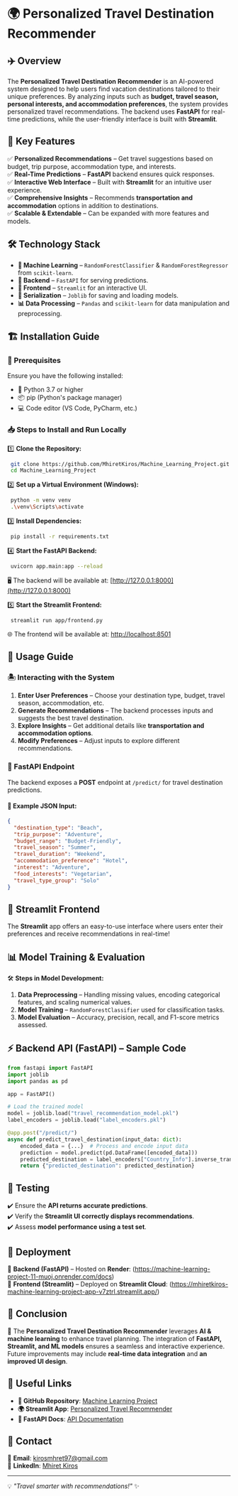 # 🌍 Personalized Travel Destination Recommender

## ✈️ Overview
The **Personalized Travel Destination Recommender** is an AI-powered system designed to help users find vacation destinations tailored to their unique preferences. By analyzing inputs such as **budget, travel season, personal interests, and accommodation preferences**, the system provides personalized travel recommendations. The backend uses **FastAPI** for real-time predictions, while the user-friendly interface is built with **Streamlit**.

## 🚀 Key Features
✅ **Personalized Recommendations** – Get travel suggestions based on budget, trip purpose, accommodation type, and interests.  
✅ **Real-Time Predictions** – **FastAPI** backend ensures quick responses.  
✅ **Interactive Web Interface** – Built with **Streamlit** for an intuitive user experience.  
✅ **Comprehensive Insights** – Recommends **transportation and accommodation** options in addition to destinations.  
✅ **Scalable & Extendable** – Can be expanded with more features and models.  

## 🛠️ Technology Stack
- **🤖 Machine Learning** – `RandomForestClassifier` & `RandomForestRegressor` from `scikit-learn`.
- **🔧 Backend** – `FastAPI` for serving predictions.
- **🎨 Frontend** – `Streamlit` for an interactive UI.
- **💾 Serialization** – `Joblib` for saving and loading models.
- **📊 Data Processing** – `Pandas` and `scikit-learn` for data manipulation and preprocessing.

## 🏗️ Installation Guide

### 📌 Prerequisites
Ensure you have the following installed:
- 🐍 Python 3.7 or higher
- 📦 pip (Python's package manager)
- 💻 Code editor (VS Code, PyCharm, etc.)

### 📥 Steps to Install and Run Locally
1️⃣ **Clone the Repository:**
```bash
 git clone https://github.com/MhiretKiros/Machine_Learning_Project.git
 cd Machine_Learning_Project
```
2️⃣ **Set up a Virtual Environment (Windows):**
```bash
 python -m venv venv
 .\venv\Scripts\activate
```
3️⃣ **Install Dependencies:**
```bash
 pip install -r requirements.txt
```
4️⃣ **Start the FastAPI Backend:**
```bash
 uvicorn app.main:app --reload
```
🖥️ The backend will be available at: [http://127.0.0.1:8000](http://127.0.0.1:8000)

5️⃣ **Start the Streamlit Frontend:**
```bash
 streamlit run app/frontend.py
```
🌐 The frontend will be available at: [http://localhost:8501](http://localhost:8501)

## 📌 Usage Guide

### 🏝️ Interacting with the System
1. **Enter User Preferences** – Choose your destination type, budget, travel season, accommodation, etc.
2. **Generate Recommendations** – The backend processes inputs and suggests the best travel destination.
3. **Explore Insights** – Get additional details like **transportation and accommodation options**.
4. **Modify Preferences** – Adjust inputs to explore different recommendations.

### 📡 FastAPI Endpoint
The backend exposes a **POST** endpoint at `/predict/` for travel destination predictions.

#### 📜 Example JSON Input:
```json
{
  "destination_type": "Beach",
  "trip_purpose": "Adventure",
  "budget_range": "Budget-Friendly",
  "travel_season": "Summer",
  "travel_duration": "Weekend",
  "accommodation_preference": "Hotel",
  "interest": "Adventure",
  "food_interests": "Vegetarian",
  "travel_type_group": "Solo"
}
```

## 🎨 Streamlit Frontend
The **Streamlit** app offers an easy-to-use interface where users enter their preferences and receive recommendations in real-time!

## 📊 Model Training & Evaluation
🛠️ **Steps in Model Development:**
1. **Data Preprocessing** – Handling missing values, encoding categorical features, and scaling numerical values.
2. **Model Training** – `RandomForestClassifier` used for classification tasks.
3. **Model Evaluation** – Accuracy, precision, recall, and F1-score metrics assessed.

## ⚡ Backend API (FastAPI) – Sample Code
```python
from fastapi import FastAPI
import joblib
import pandas as pd

app = FastAPI()

# Load the trained model
model = joblib.load("travel_recommendation_model.pkl")
label_encoders = joblib.load("label_encoders.pkl")

@app.post("/predict/")
async def predict_travel_destination(input_data: dict):
    encoded_data = {...}  # Process and encode input data
    prediction = model.predict(pd.DataFrame([encoded_data]))
    predicted_destination = label_encoders["Country_Info"].inverse_transform(prediction)[0]
    return {"predicted_destination": predicted_destination}
```

## 🧪 Testing
✔️ Ensure the **API returns accurate predictions**.  
✔️ Verify the **Streamlit UI correctly displays recommendations**.  
✔️ Assess **model performance using a test set**.  

## 🚀 Deployment
🔹 **Backend (FastAPI)** – Hosted on **Render**: (https://machine-learning-project-11-muoj.onrender.com/docs)  
🔹 **Frontend (Streamlit)** – Deployed on **Streamlit Cloud**: (https://mhiretkiros-machine-learning-project-app-v7ztrl.streamlit.app/)  

## 🏁 Conclusion
🎯 The **Personalized Travel Destination Recommender** leverages **AI & machine learning** to enhance travel planning. The integration of **FastAPI, Streamlit, and ML models** ensures a seamless and interactive experience. Future improvements may include **real-time data integration** and **an improved UI design**.

## 🔗 Useful Links
- **📂 GitHub Repository**: [Machine Learning Project](https://github.com/MhiretKiros/Machine_Learning_Project)
- **🌍 Streamlit App**: [Personalized Travel Recommender](https://mhiretkiros-machine-learning-project-app-v7ztrl.streamlit.app/)
- **📜 FastAPI Docs**: [API Documentation](https://machine-learning-project-11-muoj.onrender.com/docs)

## 📩 Contact
📧 **Email**: [kirosmhret97@gmail.com](mailto:kirosmhret97@gmail.com)  
🔗 **LinkedIn**: [Mhiret Kiros](https://www.linkedin.com/in/mhret-kiros-8aa2ba332/)  

---
💡 _"Travel smarter with recommendations!"_ ✨

